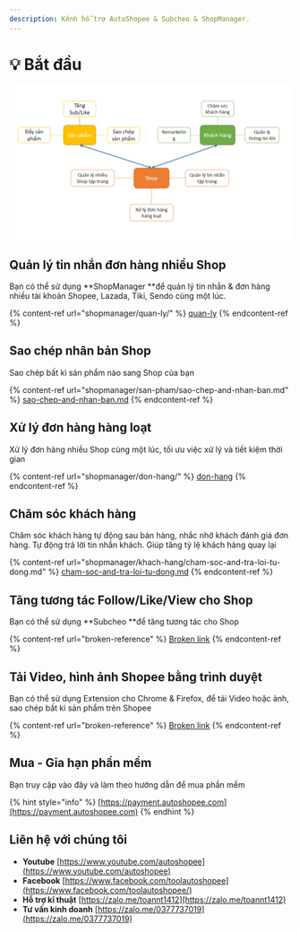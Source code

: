 ```yaml
---
description: Kênh hỗ trợ AutoShopee & Subcheo & ShopManager.
---
```


# 💡 Bắt đầu

![Mô hình](<.gitbook/assets/image (187).png>)

## Quản lý tin nhắn đơn hàng nhiều Shop

Bạn có thể sử dụng **ShopManager **để quản lý tin nhắn & đơn hàng nhiều tài khoản Shopee, Lazada, Tiki, Sendo cùng một lúc.

{% content-ref url="shopmanager/quan-ly/" %}
[quan-ly](shopmanager/quan-ly/)
{% endcontent-ref %}

## Sao chép nhân bản Shop

Sao chép bất kì sản phẩm nào sang Shop của bạn

{% content-ref url="shopmanager/san-pham/sao-chep-and-nhan-ban.md" %}
[sao-chep-and-nhan-ban.md](shopmanager/san-pham/sao-chep-and-nhan-ban.md)
{% endcontent-ref %}

## Xử lý đơn hàng hàng loạt

Xử lý đơn hàng nhiều Shop cùng một lúc, tối ưu việc xử lý và tiết kiệm thời gian

{% content-ref url="shopmanager/don-hang/" %}
[don-hang](shopmanager/don-hang/)
{% endcontent-ref %}

## Chăm sóc khách hàng

Chăm sóc khách hàng tự động sau bán hàng, nhắc nhở khách đánh giá đơn hàng. Tự động trả lời tin nhắn khách. Giúp tăng tỷ lệ khách hàng quay lại

{% content-ref url="shopmanager/khach-hang/cham-soc-and-tra-loi-tu-dong.md" %}
[cham-soc-and-tra-loi-tu-dong.md](shopmanager/khach-hang/cham-soc-and-tra-loi-tu-dong.md)
{% endcontent-ref %}

## Tăng tương tác Follow/Like/View cho Shop

Bạn có thể sử dụng **Subcheo **để tăng tương tác cho Shop

{% content-ref url="broken-reference" %}
[Broken link](broken-reference)
{% endcontent-ref %}

## Tải Video, hình ảnh Shopee bằng trình duyệt

Bạn có thể sử dụng Extension cho Chrome & Firefox, để tải Video hoặc ảnh, sao chép bất kì sản phẩm trên Shopee

{% content-ref url="broken-reference" %}
[Broken link](broken-reference)
{% endcontent-ref %}

## Mua - **G**ia hạn phần mềm

Bạn truy cập vào đây và làm theo hướng dẫn để mua phần mềm

{% hint style="info" %}
[https://payment.autoshopee.com](https://payment.autoshopee.com)
{% endhint %}

## Liên hệ với chúng tôi

* **Youtube** [https://www.youtube.com/autoshopee](https://www.youtube.com/autoshopee)
* **Facebook** [https://www.facebook.com/toolautoshopee](https://www.facebook.com/toolautoshopee/)
* **Hỗ trợ kĩ thuật** [https://zalo.me/toannt1412](https://zalo.me/toannt1412)
* **Tư vấn kinh doanh** [https://zalo.me/0377737019](https://zalo.me/0377737019)
